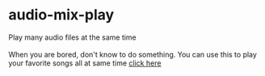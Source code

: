 # audio-mix-play
Play many audio files at the same time
<br><br>
When you are bored, don't know to do something. You can use this to play your favorite songs all at same time [click here](https://gharishkumar.github.io/audio-mix-play/)
